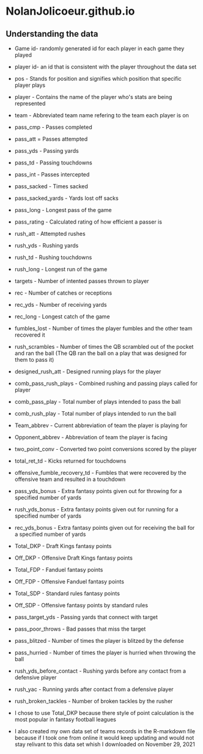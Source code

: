 # NolanJolicoeur.github.io

## Understanding the data 

- Game id- randomly generated id for each player in each game they played
- player id- an id that is consistent with the player throughout the data set
- pos - Stands for position and signifies which position that specific player plays
- player - Contains the name of the player who's stats are being represented
- team - Abbreviated team name refering to the team each player is on
- pass_cmp - Passes completed 
- pass_att = Passes attempted
- pass_yds - Passing yards 
- pass_td - Passing touchdowns 
- pass_int - Passes intercepted 
- pass_sacked - Times sacked 
- pass_sacked_yards - Yards lost off sacks 
- pass_long - Longest pass of the game 
- pass_rating - Calculated rating of how efficient a passer is 
- rush_att - Attempted rushes 
- rush_yds - Rushing yards 
- rush_td - Rushing touchdowns 
- rush_long - Longest run of the game 
- targets - Number of intented passes thrown to player 
- rec - Number of catches or receptions 
- rec_yds - Number of receiving yards 
- rec_long - Longest catch of the game 
- fumbles_lost - Number of times the player fumbles and the other team recovered it 
- rush_scrambles - Number of times the QB scrambled out of the pocket and ran the ball (The QB ran the ball on a play that was designed for them to pass it)
- designed_rush_att - Designed running plays for the player
- comb_pass_rush_plays - Combined rushing and passing plays called for player 
- comb_pass_play - Total number of plays intended to pass the ball 
- comb_rush_play - Total number of plays intended to run the ball 
- Team_abbrev - Current abbreviation of team the player is playing for 
- Opponent_abbrev - Abbreviation of team the player is facing 
- two_point_conv - Converted two point conversions scored by the player 
- total_ret_td - Kicks returned for touchdowns 
- offensive_fumble_recovery_td - Fumbles that were recovered by the offensive team and resulted in a touchdown 
- pass_yds_bonus - Extra fantasy points given out for throwing for a specified number of yards 
- rush_yds_bonus - Extra fantasy points given out for running for a specified number of yards 
- rec_yds_bonus - Extra fantasy points given out for receiving the ball for a specified number of yards 
- Total_DKP - Draft Kings fantasy points 
- Off_DKP - Offensive Draft Kings fantasy points
- Total_FDP - Fanduel fantasy points 
- Off_FDP - Offensive Fanduel fantasy points 
- Total_SDP - Standard rules fantasy points 
- Off_SDP - Offensive fantasy points by standard rules 
- pass_target_yds - Passing yards that connect with target 
- pass_poor_throws - Bad passes that miss the target
- pass_blitzed - Number of times the player is blitzed by the defense 
- pass_hurried - Number of times the player is hurried when throwing the ball 
- rush_yds_before_contact - Rushing yards before any contact from a defensive player 
- rush_yac - Running yards after contact from a defensive player 
- rush_broken_tackles - Number of broken tackles by the rusher

- I chose to use Total_DKP because there style of point calculation is the most popular in fantasy football leagues 
- I also created my own data set of teams records in the R-markdown file because if I took one from online it would keep updating and would not stay relivant to this data set whish I downloaded on November 29, 2021

  
